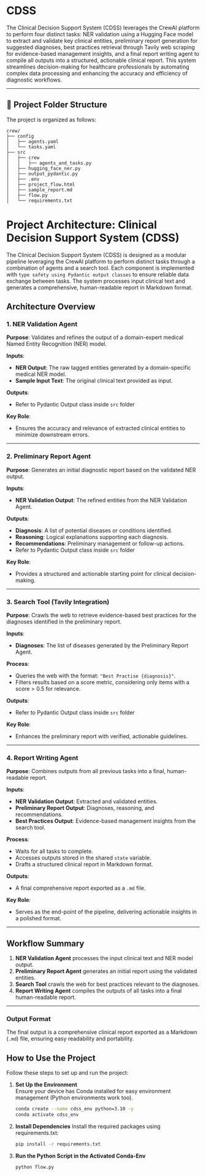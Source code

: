 # CDSS

The Clinical Decision Support System (CDSS) leverages the CrewAI platform to perform four distinct tasks: NER validation using a Hugging Face model to extract and validate key clinical entities, preliminary report generation for suggested diagnoses, best practices retrieval through Tavily web scraping for evidence-based management insights, and a final report writing agent to compile all outputs into a structured, actionable clinical report. This system streamlines decision-making for healthcare professionals by automating complex data processing and enhancing the accuracy and efficiency of diagnostic workflows.

---

## 📂 Project Folder Structure

The project is organized as follows:

```
crew/
├── config
│   ├── agents.yaml
│   └── tasks.yaml
├── src
│   ├── crew
│   │   ├── agents_and_tasks.py
│   ├── hugging_face_ner.py
│   ├── output_pydantic.py
│   ├── .env
│   ├── project_flow.html
│   ├── sample_report.md
│   ├── flow.py
│   └── requirements.txt
```

# Project Architecture: Clinical Decision Support System (CDSS)

The Clinical Decision Support System (CDSS) is designed as a modular pipeline leveraging the CrewAI platform to perform distinct tasks through a combination of agents and a search tool. Each component is implemented with `type safety using Pydantic output classes` to ensure reliable data exchange between tasks. The system processes input clinical text and generates a comprehensive, human-readable report in Markdown format.

## Architecture Overview

### 1. NER Validation Agent

**Purpose**: Validates and refines the output of a domain-expert medical Named Entity Recognition (NER) model.

**Inputs**:

- **NER Output**: The raw tagged entities generated by a domain-specific medical NER model.
- **Sample Input Text**: The original clinical text provided as input.

**Outputs**:

- Refer to Pydantic Output class inside `src` folder

**Key Role**:

- Ensures the accuracy and relevance of extracted clinical entities to minimize downstream errors.

---

### 2. Preliminary Report Agent

**Purpose**: Generates an initial diagnostic report based on the validated NER output.

**Inputs**:

- **NER Validation Output**: The refined entities from the NER Validation Agent.

**Outputs**:

- **Diagnosis**: A list of potential diseases or conditions identified.
- **Reasoning**: Logical explanations supporting each diagnosis.
- **Recommendations**: Preliminary management or follow-up actions.
- Refer to Pydantic Output class inside `src` folder

**Key Role**:

- Provides a structured and actionable starting point for clinical decision-making.

---

### 3. Search Tool (Tavily Integration)

**Purpose**: Crawls the web to retrieve evidence-based best practices for the diagnoses identified in the preliminary report.

**Inputs**:

- **Diagnoses**: The list of diseases generated by the Preliminary Report Agent.

**Process**:

- Queries the web with the format: `"Best Practise {diagnosis}"`.
- Filters results based on a score metric, considering only items with a score > 0.5 for relevance.

**Outputs**:

- Refer to Pydantic Output class inside `src` folder

**Key Role**:

- Enhances the preliminary report with verified, actionable guidelines.

---

### 4. Report Writing Agent

**Purpose**: Combines outputs from all previous tasks into a final, human-readable report.

**Inputs**:

- **NER Validation Output**: Extracted and validated entities.
- **Preliminary Report Output**: Diagnoses, reasoning, and recommendations.
- **Best Practices Output**: Evidence-based management insights from the search tool.

**Process**:

- Waits for all tasks to complete.
- Accesses outputs stored in the shared `state` variable.
- Drafts a structured clinical report in Markdown format.

**Outputs**:

- A final comprehensive report exported as a `.md` file.

**Key Role**:

- Serves as the end-point of the pipeline, delivering actionable insights in a polished format.

---

## Workflow Summary

1. **NER Validation Agent** processes the input clinical text and NER model output.
2. **Preliminary Report Agent** generates an initial report using the validated entities.
3. **Search Tool** crawls the web for best practices relevant to the diagnoses.
4. **Report Writing Agent** compiles the outputs of all tasks into a final human-readable report.

---

### Output Format

The final output is a comprehensive clinical report exported as a Markdown (`.md`) file, ensuring easy readability and portability.

## How to Use the Project

Follow these steps to set up and run the project:

1. **Set Up the Environment**  
   Ensure your device has Conda installed for easy environment management (Python environments work too).

   ```bash
   conda create --name cdss_env python=3.10 -y
   conda activate cdss_env

   ```

2. **Install Dependencies**
   Install the required packages using requirements.txt:

   ```bash
   pip install -r requirements.txt
   ```

3. **Run the Python Script in the Activated Conda-Env**

   ```bash
   python flow.py
   ```
